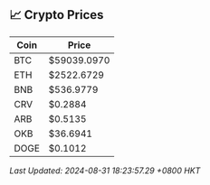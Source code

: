## 📈 Crypto Prices

| Coin | Price |
| ---- | ----- |
| BTC | $59039.0970 |
| ETH | $2522.6729 |
| BNB | $536.9779 |
| CRV | $0.2884 |
| ARB | $0.5135 |
| OKB | $36.6941 |
| DOGE | $0.1012 |

_Last Updated: 2024-08-31 18:23:57.29 +0800 HKT_